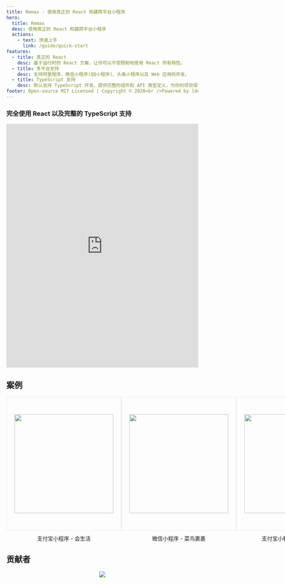 ```yaml
---
title: Remax - 使用真正的 React 构建跨平台小程序
hero:
  title: Remax
  desc: 使用真正的 React 构建跨平台小程序
  actions:
    - text: 快速上手
      link: /guide/quick-start
features:
  - title: 真正的 React
    desc: 基于运行时的 React 方案，让你可以不受限制地使用 React 所有特性。
  - title: 多平台支持
    desc: 支持阿里程序、微信小程序(QQ小程序)、头条小程序以及 Web 应用的开发。
  - title: TypeScript 支持
    desc: 默认支持 TypeScript 开发，提供完整的组件和 API 类型定义，为你的项目保驾护航
footer: Open-source MIT Licensed | Copyright © 2020<br />Powered by [dumi](https://d.umijs.org/)
---
```


### 完全使用 React 以及完整的 TypeScript 支持

<p align="center">
  <iframe width="100%" height="641" style="border:none;" src="https://herbox-embed.alipay.com/p/Remax/remax-examples-todo?defaultOpenedFiles=src/pages/index/index.tsx" ></iframe>
</p>

## 案例

<div style="display:flex;flex-direction:row;align-items:center;justify-content:space-around;width: 100%;">
  <div style="display:flex;flex-direction:column;align-items:center;justify-content:center;">
    <div style="display:flex;flex-direction:column;align-items:center;justify-content:center;border: 1px solid #eaeaea;width:300px;height:350px;">
      <img width="260" src="https://gw.alipayobjects.com/mdn/rms_a6d2d8/afts/img/A*TL6QQqiR3LMAAAAAAAAAAAAAARQnAQ" />
    </div>
    <span style="margin-top:10px">支付宝小程序 - 会生活</span>
  </div>
  <div style="display:flex;flex-direction:column;align-items:center;justify-content:center;">
    <div style="display:flex;flex-direction:column;align-items:center;justify-content:center;border: 1px solid #eaeaea;width:300px;height:350px;">
      <img width="260" src="https://gw.alipayobjects.com/mdn/rms_a6d2d8/afts/img/A*KAd0RKNmPM4AAAAAAAAAAABkARQnAQ" />
    </div>
    <span style="margin-top:10px">微信小程序 - 菜鸟裹裹</span>
  </div>
  <div style="display:flex;flex-direction:column;align-items:center;justify-content:center;">
    <div style="display:flex;flex-direction:column;align-items:center;justify-content:center;border: 1px solid #eaeaea;width:300px;height:350px;">
      <img width="260" src="https://gw.alipayobjects.com/mdn/rms_a6d2d8/afts/img/A*BLCUQ4lkwIgAAAAAAAAAAABkARQnAQ" >
    </div>
    <span style="margin-top:10px">支付宝小程序 - 爱情对对碰</span>
  </div>
</div>

## 贡献者

<p align="center">
  <a href="https://github.com/remaxjs/remax/graphs/contributors">
    <img src="https://opencollective.com/remax/contributors.svg?width=890&button=false" />
  </a>
</p>
